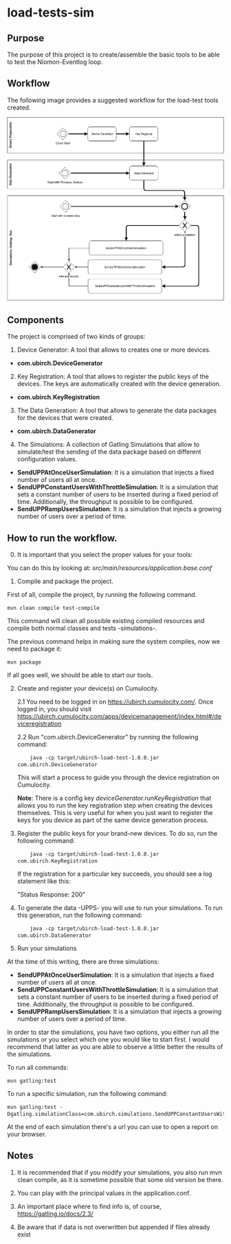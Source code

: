 # load-tests-sim

## Purpose

The purpose of this project is to create/assemble the basic tools to be able to test the Niomon-Eventlog loop.

## Workflow

The following image provides a suggested workflow for the load-test tools created.

![Load Test Workflow](https://raw.githubusercontent.com/ubirch/load-tests-sim/master/images/load-tests-wf.png "Load Test Workflow") 

## Components

The project is comprised of two kinds of groups:

1. Device Generator: A tool that allows to creates one or more devices. 

* **com.ubirch.DeviceGenerator**
    
2. Key Registration: A tool that allows to register the public keys of the devices. The keys are automatically created with the device generation. 

* **com.ubirch.KeyRegistration**

3. The Data Generation: A tool that allows to generate the data packages for the devices that were created.
    
* **com.ubirch.DataGenerator** 

4. The Simulations: A collection of Gatling Simulations that allow to simulate/test the sending of the data package based on different configuration values.

* **SendUPPAtOnceUserSimulation**: It is a simulation that injects a fixed number of users all at once. 
* **SendUPPConstantUsersWithThrottleSimulation**: It is a simulation that sets a constant number of users to be inserted during a fixed period of time.
Additionally, the throughput is possible to be configured. 
* **SendUPPRampUsersSimulation**: It is a simulation that injects a growing number of users over a period of time.


## How to run the workflow.

0. It is important that you select the proper values for your tools:

You can do this by looking at: *src/main/resources/application.base.conf*

1. Compile and package the project.

First of all, compile the project, by running the following command.

```shell
mvn clean compile test-compile
```

This command will clean all possible existing compiled  resources and compile both normal classes and tests -simulations-.

The previous command helps in making sure the system compiles, now we need to package it:

```shell
mvn package
```

If all goes well, we should be able to start our tools.

2. Create and register your device(s) on Cumulocity.

    2.1 You need to be logged in on <https://ubirch.cumulocity.com/>. Once logged in, you should visit 
     <https://ubirch.cumulocity.com/apps/devicemanagement/index.html#/deviceregistration>
     
    2.2 Run "com.ubirch.DeviceGenerator" by running the following command:
    
    ```shell
        java -cp target/ubirch-load-test-1.0.0.jar com.ubirch.DeviceGenerator 
    ```
    
    This will start a process to guide you through the device registration on Cumulocity.
    
    **Note**: There is a config key *deviceGenerator.runKeyRegistration* that allows you to run the key registration step when creating the devices themselves.
    This is very useful for when you just want to register the keys for you device as part of the same device generation process.
    
3. Register the public keys for your brand-new devices. To do so, run the following command:

    ```shell
        java -cp target/ubirch-load-test-1.0.0.jar com.ubirch.KeyRegistration 
    ```
    
    If the registration for a particular key succeeds, you should see a log statement like this:
    
    "Status Response: 200"

3. To generate the data -UPPS- you will use to run your simulations. To run this generation, run the following command:

    ```shell
        java -cp target/ubirch-load-test-1.0.0.jar com.ubirch.DataGenerator 
    ```

4. Run your simulations 

At the time of this writing, there are three simulations:

* **SendUPPAtOnceUserSimulation**: It is a simulation that injects a fixed number of users all at once. 
* **SendUPPConstantUsersWithThrottleSimulation**: It is a simulation that sets a constant number of users to be inserted during a fixed period of time.
Additionally, the throughput is possible to be configured. 
* **SendUPPRampUsersSimulation**: It is a simulation that injects a growing number of users over a period of time.


In order to star the simulations, you have two options, you either run all the simulations or you select which one you would like to start first.
I would recommend that latter as you are able to observe a little better the results of the simulations.

To run all commands:

```shell
mvn gatling:test
```

To run a specific simulation, run the following command:

```shell
mvn gatling:test -Dgatling.simulationClass=com.ubirch.simulations.SendUPPConstantUsersWithThrottleSimulation
```

At the end of each simulation there's a url you can use to open a report on your browser.

## Notes

1. It is recommended that if you modify your simulations, you also run mvn clean compile, as it is sometime possible that 
some old version be there. 

2. You can play with the principal values in the application.conf.

3. An important place where to find info is, of course, <https://gatling.io/docs/2.3/>

4. Be aware that if data is not overwritten but appended if files already exist


